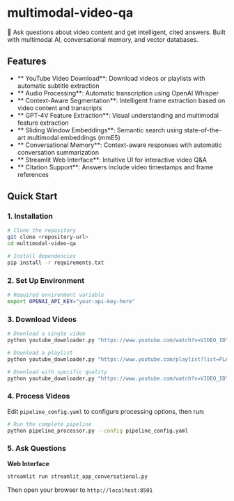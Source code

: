 # multimodal-video-qa
🎥 Ask questions about video content and get intelligent, cited answers. Built with multimodal AI, conversational memory, and vector databases.

## Features

- ** YouTube Video Download**: Download videos or playlists with automatic subtitle extraction
- ** Audio Processing**: Automatic transcription using OpenAI Whisper
- ** Context-Aware Segmentation**: Intelligent frame extraction based on video content and transcripts
- ** GPT-4V Feature Extraction**: Visual understanding and multimodal feature extraction
- ** Sliding Window Embeddings**: Semantic search using state-of-the-art multimodal embeddings (mmE5)
- ** Conversational Memory**: Context-aware responses with automatic conversation summarization
- ** Streamlit Web Interface**: Intuitive UI for interactive video Q&A
- ** Citation Support**: Answers include video timestamps and frame references

## Quick Start

### 1. Installation

```bash
# Clone the repository
git clone <repository-url>
cd multimodal-video-qa

# Install dependencies
pip install -r requirements.txt
```

### 2. Set Up Environment

```bash
# Required environment variable
export OPENAI_API_KEY="your-api-key-here"
```

### 3. Download Videos

```bash
# Download a single video
python youtube_downloader.py "https://www.youtube.com/watch?v=VIDEO_ID"

# Download a playlist
python youtube_downloader.py "https://www.youtube.com/playlist?list=PLAYLIST_ID"

# Download with specific quality
python youtube_downloader.py "https://www.youtube.com/watch?v=VIDEO_ID" -q 720p
```

### 4. Process Videos

Edit `pipeline_config.yaml` to configure processing options, then run:

```bash
# Run the complete pipeline
python pipeline_processor.py --config pipeline_config.yaml
```

### 5. Ask Questions

**Web Interface**

```bash
streamlit run streamlit_app_conversational.py
```

Then open your browser to `http://localhost:8501`

